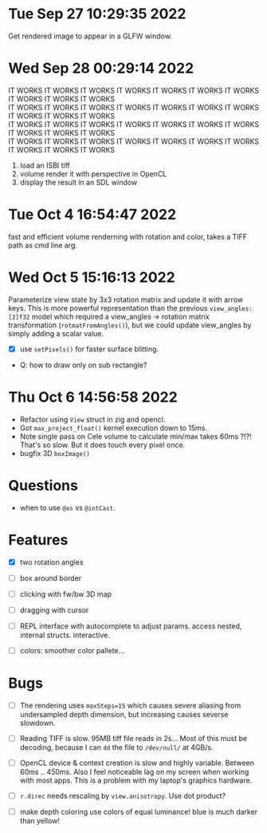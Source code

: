 # Tue Sep 27 10:29:35 2022

Get rendered image to appear in a GLFW window.

# Wed Sep 28 00:29:14 2022

IT WORKS    IT WORKS    IT WORKS    IT WORKS    IT WORKS    IT WORKS    IT WORKS    IT WORKS    IT WORKS    IT WORKS    
IT WORKS    IT WORKS    IT WORKS    IT WORKS    IT WORKS    IT WORKS    IT WORKS    IT WORKS    IT WORKS    IT WORKS    
IT WORKS    IT WORKS    IT WORKS    IT WORKS    IT WORKS    IT WORKS    IT WORKS    IT WORKS    IT WORKS    IT WORKS    
IT WORKS    IT WORKS    IT WORKS    IT WORKS    IT WORKS    IT WORKS    IT WORKS    IT WORKS    IT WORKS    IT WORKS    

1. load an ISBI tiff
2. volume render it with perspective in OpenCL
3. display the result in an SDL window

# Tue Oct  4 16:54:47 2022

fast and efficient volume renderning with rotation and color, takes a TIFF path as cmd line arg.


# Wed Oct  5 15:16:13 2022

Parameterize view state by 3x3 rotation matrix and update it with arrow keys.
This is more powerful representation than the previous `view_angles:[2]f32` model
which required a view_angles →  rotation matrix transformation (`rotmatFromAngles()`), but we could update view_angles by 
simply adding a scalar value. 

- [x] use `setPixels()` for faster surface blitting.
- Q: how to draw only on sub rectangle?


# Thu Oct  6 14:56:58 2022

- Refactor using `View` struct in zig and opencl.
- Got `max_project_float()` kernel execution down to 15ms.
- Note single pass on Cele volume to calculate min/max takes 60ms ?!?! That's so slow. But it does touch every pixel once.
- bugfix 3D `boxImage()`

# Questions

- when to use `@as` vs `@intCast`.

# Features

- [x] two rotation angles
- [ ] box around border
- [ ] clicking with fw/bw 3D map 
- [ ] dragging with cursor
- [ ] REPL interface with autocomplete to adjust params. access nested, internal structs. interactive.
- [ ] colors: smoother color pallete...


# Bugs

- [ ] The rendering uses `maxSteps=15` which causes severe aliasing from undersampled depth dimension, but increasing causes severse slowdown.
- [ ] Reading TIFF is slow. 95MB tiff file reads in 2s... Most of this must be decoding, because I can `dd` the file to `/dev/null/` at 4GB/s.
- [ ] OpenCL device & context creation is slow and highly variable. Between 60ms .. 450ms. Also I feel noticeable lag on my screen when working with most apps. This is a problem with my laptop's graphics hardware.
- [ ] `r.direc` needs rescaling by `view.anisotropy`. Use dot product?
- [ ] make depth coloring use colors of equal luminance! blue is much darker than yellow!



